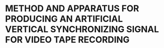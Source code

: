 # METHOD AND APPARATUS FOR PRODUCING AN ARTIFICIAL VERTICAL SYNCHRONIZING SIGNAL FOR VIDEO TAPE RECORDING